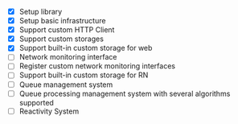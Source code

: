 - [x]  Setup library
- [x]  Setup basic infrastructure
- [x]  Support custom HTTP Client
- [x]  Support custom storages
- [x]  Support built-in custom storage for web
- [ ]  Network monitoring interface
- [ ]  Register custom network monitoring interfaces
- [ ]  Support built-in custom storage for RN
- [ ]  Queue management system
- [ ]  Queue processing management system with several algorithms supported
- [ ]  Reactivity System